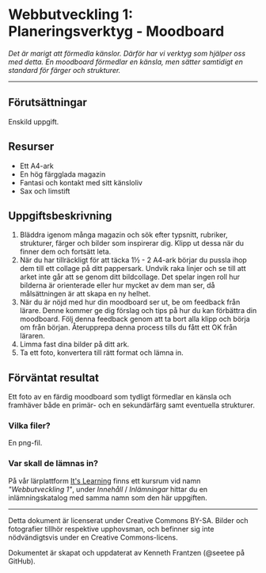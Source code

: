 # Webbutveckling 1: Planeringsverktyg - Moodboard   

_Det är marigt att förmedla känslor. Därför har vi verktyg som hjälper oss med detta. En moodboard förmedlar en känsla, men sätter samtidigt en standard för färger och strukturer._   

---   

## Förutsättningar   

Enskild uppgift.   

## Resurser   

* Ett A4-ark   
* En hög färgglada magazin 
* Fantasi och kontakt med sitt känsloliv   
* Sax och limstift   

## Uppgiftsbeskrivning

1) Bläddra igenom många magazin och sök efter typsnitt, rubriker, strukturer, färger och bilder som inspirerar dig. Klipp ut dessa när du finner dem och fortsätt leta.     
2) När du har tillräckligt för att täcka 1½ - 2 A4-ark börjar du pussla ihop dem till ett collage på ditt pappersark. Undvik raka linjer och se till att arket inte går att se genom ditt bildcollage. Det spelar ingen roll hur bilderna är orienterade eller hur mycket av dem man ser, då målsättningen är att skapa en ny helhet.     
3) När du är nöjd med hur din moodboard ser ut, be om feedback från lärare. Denne kommer ge dig förslag och tips på hur du kan förbättra din moodboard. Följ denna feedback genom att ta bort alla klipp och börja om från början. Återupprepa denna process tills du fått ett OK från läraren.     
4) Limma fast dina bilder på ditt ark.     
5) Ta ett foto, konvertera till rätt format och lämna in.     

## Förväntat resultat

Ett foto av en färdig moodboard som tydligt förmedlar en känsla och framhäver både en primär- och en sekundärfärg samt eventuella strukturer.     

### Vilka filer?

En png-fil.     

### Var skall de lämnas in?

På vår lärplattform [It's Learning](https://stenungsund.itslearning.com/) finns ett kursrum vid namn _"Webbutveckling 1"_, under _Innehåll_ / _Inlämningar_ hittar du en inlämningskatalog med samma namn som den här uppgiften.     

---

Detta dokument är licenserat under Creative Commons BY-SA. Bilder och fotografier tillhör respektive upphovsman, och befinner sig inte nödvändigtsvis under en Creative Commons-licens.

Dokumentet är skapat och uppdaterat av Kenneth Frantzen (@seetee på GitHub).
